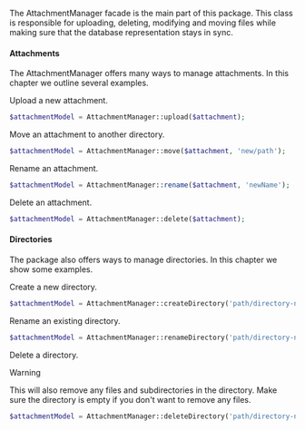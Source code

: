 The AttachmentManager facade is the main part of this package. This class is responsible for uploading, deleting, modifying and moving files while making sure that the database representation stays in sync.

#### Attachments
The AttachmentManager offers many ways to manage attachments. In this chapter we outline several examples.

Upload a new attachment.
```php
$attachmentModel = AttachmentManager::upload($attachment);
```

Move an attachment to another directory.
```php
$attachmentModel = AttachmentManager::move($attachment, 'new/path');
```

Rename an attachment.
```php
$attachmentModel = AttachmentManager::rename($attachment, 'newName');
```

Delete an attachment.
```php
$attachmentModel = AttachmentManager::delete($attachment);
```

#### Directories
The package also offers ways to manage directories. In this chapter we show some examples.

Create a new directory.
```php
$attachmentModel = AttachmentManager::createDirectory('path/directory-name');
```

Rename an existing directory.
```php
$attachmentModel = AttachmentManager::renameDirectory('path/directory-name', 'new-name');
```

Delete a directory.
> [!WARNING]
> This will also remove any files and subdirectories in the directory. Make sure the directory is empty if you don't want to remove any files.
```php
$attachmentModel = AttachmentManager::deleteDirectory('path/directory-name');
```
